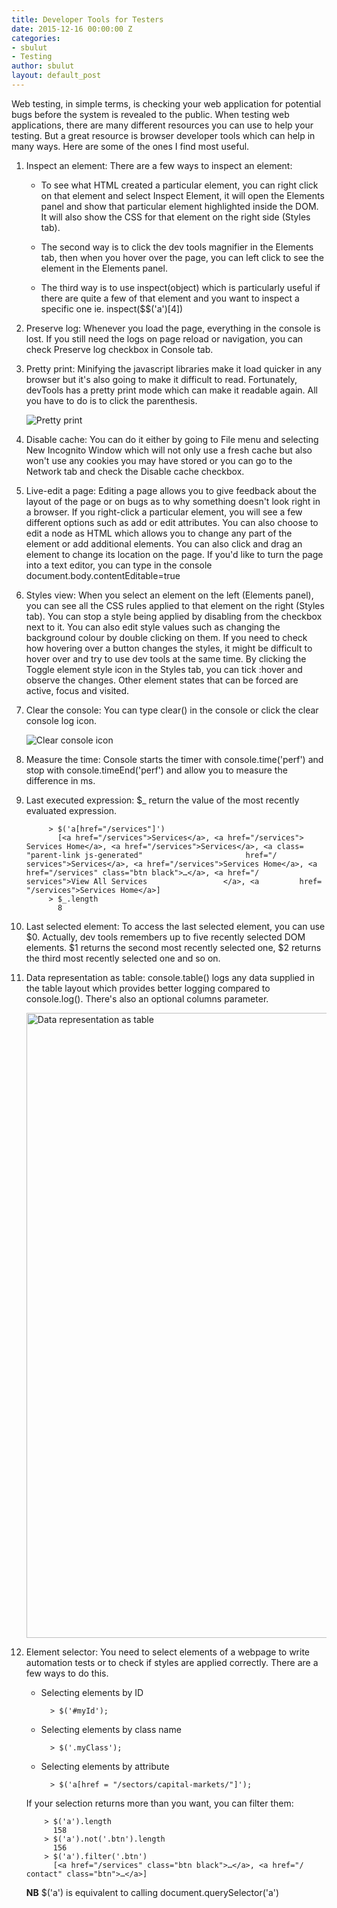 ```yaml
---
title: Developer Tools for Testers
date: 2015-12-16 00:00:00 Z
categories:
- sbulut
- Testing
author: sbulut
layout: default_post
---
```


Web testing, in simple terms, is checking your web application for potential bugs before the system is revealed to the public. When testing web applications, there are many different resources you can use to help your testing. But a great resource is browser developer tools which can help in many ways. Here are some of the ones I find most useful.

1. Inspect an element: There are a few ways to inspect an element:  

    * To see what HTML created a particular element, you can right click on that element and select Inspect Element, it will open the Elements panel and show that particular element highlighted inside the DOM. It will also show the CSS for that element on the right side (Styles tab).

    * The second way is to click the dev tools magnifier in the Elements tab, then when you hover over the page, you can left click to see the element in the Elements panel.  

    * The third way is to use inspect(object) which is particularly useful if there are quite a few of that element and you want to inspect a specific one ie. inspect($$('a')[4])  

2. Preserve log: Whenever you load the page, everything in the console is lost. If you still need the logs on page reload or navigation, you can check Preserve log checkbox in Console tab.

3. Pretty print: Minifying the javascript libraries make it load quicker in any browser but it's also going to make it difficult to read. Fortunately, devTools has a pretty print mode which can make it readable again. All you have to do is to click the parenthesis.

    <img src='{{ site.baseurl }}/sbulut/assets/2015-11-09-devTools/pretty_print.png' title="Pretty print" />

4. Disable cache: You can do it either by going to File menu and selecting New Incognito Window which will not only use a fresh cache but also won't use any cookies you may have stored or you can go to the Network tab and check the Disable cache checkbox.

5. Live-edit a page: Editing a page allows you to give feedback about the layout of the page or on bugs as to why something doesn't look right in a browser. If you right-click a particular element, you will see a few different options such as add or edit attributes. You can also choose to edit a node as HTML which allows you to change any part of the element or add additional elements. You can also click and drag an element to change its location on the page. If you'd like to turn the page into a text editor, you can type in the console document.body.contentEditable=true

6. Styles view: When you select an element on the left (Elements panel), you can see all the CSS rules applied to that element on the right (Styles tab). You can stop a style being applied by disabling from the checkbox next to it. You can also edit style values such as changing the background colour by double clicking on them. If you need to check how hovering over a button changes the styles, it might be difficult to hover over and try to use dev tools at the same time. By clicking the Toggle element style icon in the Styles tab, you can tick :hover and observe the changes. Other element states that can be forced are active, focus and visited.

7. Clear the console: You can type clear() in the console or click the clear console log icon.

    <img src='{{ site.baseurl }}/sbulut/assets/2015-11-09-devTools/clear.png' title="Clear console icon" />  

8. Measure the time: Console starts the timer with console.time('perf') and stop with console.timeEnd('perf') and allow you to measure the difference in ms.

9. Last executed expression: $_ return the value of the most recently evaluated expression.

            > $('a[href="/services"]')
              [<a href=​"/​services">​Services​</a>​, <a href=​"/​services">​Services Home​</a>​, <a href=​"/​services">​Services​</a>​, <a class=​"parent-link js-generated"                       href=​"/             ​services">​Services​</a>​, <a href=​"/​services">​Services Home​</a>​, <a href=​"/​services" class=​"btn black">​…​</a>​, <a href=​"/                           ​services">​View All Services​                 </a>​, <a         href=​"/​services">​Services Home​</a>​]
            > $_.length
              8


10. Last selected element: To access the last selected element, you can use $0. Actually, dev tools remembers up to five recently selected DOM elements. $1 returns the second most recently selected one, $2 returns the third most recently selected one and so on.

11. Data representation as table: console.table() logs any data supplied in the table layout which provides better logging compared to console.log(). There's also an optional columns parameter.

    <img src='{{ site.baseurl }}/sbulut/assets/2015-11-09-devTools/table1.png' style="width:1000px" title="Data representation as table" />

12. Element selector: You need to select elements of a webpage to write automation tests or to check if styles are applied correctly. There are a few ways to do this.  

    * Selecting elements by ID

            > $('#myId');

    * Selecting elements by class name

            > $('.myClass');

    * Selecting elements by attribute    

            > $('a[href = "/sectors/capital-markets/"]');


    If your selection returns more than you want, you can filter them:

            > $('a').length
              158
            > $('a').not('.btn').length
              156
            > $('a').filter('.btn')
              [<a href=​"/​services" class=​"btn black">​…​</a>​, <a href=​"/​contact" class=​"btn">​…​</a>​]


    **NB** $('a') is equivalent to calling document.querySelector('a')
